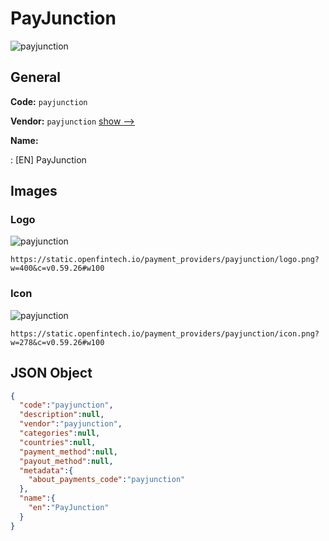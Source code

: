 
# PayJunction 
![payjunction](https://static.openfintech.io/payment_providers/payjunction/logo.png?w=400&c=v0.59.26#w100)  

## General 
 
**Code:** `payjunction` 
 
**Vendor:** `payjunction` [show -->](/vendors/payjunction/) 
 
**Name:** 
 
:	[EN] PayJunction 
 

## Images 

### Logo 
 
![payjunction](https://static.openfintech.io/payment_providers/payjunction/logo.png?w=400&c=v0.59.26#w100)  

```
https://static.openfintech.io/payment_providers/payjunction/logo.png?w=400&c=v0.59.26#w100
```  

### Icon 
 
![payjunction](https://static.openfintech.io/payment_providers/payjunction/icon.png?w=278&c=v0.59.26#w100)  

```
https://static.openfintech.io/payment_providers/payjunction/icon.png?w=278&c=v0.59.26#w100
```  

## JSON Object 

```json
{
  "code":"payjunction",
  "description":null,
  "vendor":"payjunction",
  "categories":null,
  "countries":null,
  "payment_method":null,
  "payout_method":null,
  "metadata":{
    "about_payments_code":"payjunction"
  },
  "name":{
    "en":"PayJunction"
  }
}
```  
